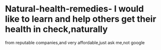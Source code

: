 # Natural-health-remedies-  I would like to learn and help others get their health in check,naturally 
from reputable companies,and very affordable,just ask me,not google
